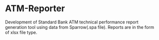 # ATM-Reporter
Development of Standard Bank ATM technical performance report generation tool using data from Sparrow(.spa file). Reports are in the form of xlsx file type.
